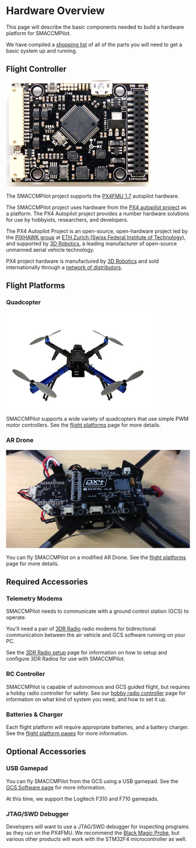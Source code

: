 # Hardware Overview

This page will describe the basic components needed to build a hardware platform
for SMACCMPilot.

We have compiled a [shopping list][shoppinglist] of all of the parts you will
need to get a basic system up and running.

[shoppinglist]: shoppinglist.html

## Flight Controller

![](/images/fmu-top.jpg)

The SMACCMPilot project supports the [PX4FMU 1.7][px4fmu] autopilot hardware.

[px4fmu]: http://pixhawk.ethz.ch/px4/modules/px4fmu
[px4ioar]: http://pixhawk.ethz.ch/px4/modules/px4ioar
[fc]: flightcontroller.html

The SMACCMPilot project uses hardware from the [PX4 autopilot project][px4] as a
platform. The PX4 Autopilot project provides a number hardware solutions for use
by hobbyists, researchers, and developers.

The PX4 Autopilot Project is an open-source, open-hardware project led by
the [PIXHAWK group][pixhawk] at [ETH Zurich (Swiss Federal Institute
of Technology)][ethz], and supported by [3D Robotics][3dr], a leading
manufacturer of open-source unmanned aerial vehicle technology.

PX4 project hardware is manufactured by [3D Robotics][3dr] and sold
internationally through a [network of distributors][3drdisty].

[px4]: http://pixhawk.ethz.ch/px4
[pixhawk]: http://pixhawk.ethz.ch
[ethz]: http://www.ethz.ch
[3dr]: http://3drobotics.com
[3drdisty]: http://diydrones.com/profiles/blogs/list-of-all-diy-drones

## Flight Platforms

### Quadcopter

![3DR Quadcopter](/images/3drquad_400.jpg)

SMACCMPilot supports a wide variety of quadcopters that use simple PWM motor
controllers. See the [flight platforms][] page for more details.

### AR Drone

![PX4 Autopilot on AR Drone](/images/ardrone_px4_600.jpg)

You can fly SMACCMPilot on a modified AR Drone. See the [flight platforms][]
page for more details.

[flight platforms]: flightplatforms.html

## Required Accessories

### Telemetry Modems

SMACCMPilot needs to communicate with a ground control station (GCS) to operate.

You'll need a pair of [3DR Radio][3drradio] radio modems for bidirectional
communication between the air vehicle and GCS software running on your PC.

See the [3DR Radio setup][3drradio-setup] page for information on how to setup
and configure 3DR Radios for use with SMACCMPilot.

[3drradio]: http://store.3drobotics.com/products/3dr-radio-telemetry-kit-915-mhz 
[3drradio-setup]: ../software/gcs-smaccm-sik.html

### RC Controller

SMACCMPilot is capable of autonomous and GCS guided flight, but requires a
hobby radio controller for safety. See our [hobby radio controller][rc] page for
information on what kind of system you need, and how to set it up.

[rc]: rc-controller.html

### Batteries & Charger

Each flight platform will require appropriate batteries, and a battery charger.
See the [flight platform pages][flightplatform] for more information.

[flightplatform]: flightplatforms.html

## Optional Accessories

### USB Gamepad

You can fly SMACCMPilot from the GCS using a USB gamepad. See the [GCS Software
page][gcs-sw] for more information.

At this time, we support the Logitech F310 and F710 gamepads.

[gcs-sw]: ../software/gcs.html

### JTAG/SWD Debugger

Developers will want to use a JTAG/SWD debugger for inspecting programs as they
run on the PX4FMU. We recommend the [Black Magic Probe](blackmagic.html), but
various other products will work with the STM32F4 microcontroller as well.



